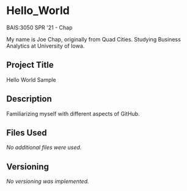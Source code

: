 # Hello_World
BAIS:3050 SPR '21 - Chap

My name is Joe Chap, originally from Quad Cities. Studying Business Analytics at University of Iowa.

## **Project Title**

Hello World Sample

## **Description**

Familiarizing myself with different aspects of GitHub.

## **Files Used**

*No additional files were used.*

## **Versioning**

*No versioning was implemented.*
